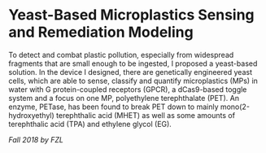 # Yeast-Based Microplastics Sensing and Remediation Modeling

To detect and combat plastic pollution, especially from widespread fragments that are small enough to be ingested, I proposed a yeast-based solution. In the device I designed, there are genetically engineered yeast cells, which are able to sense, classify and quantify microplastics (MPs) in water with G protein-coupled receptors (GPCR), a dCas9-based toggle system and a focus on one MP, polyethylene terephthalate (PET). An enzyme, PETase, has been found to break PET down to mainly mono(2-hydroxyethyl) terephthalic acid (MHET) as well as some amounts of terephthalic acid (TPA) and ethylene glycol (EG). 

*Fall 2018 by FZL*
